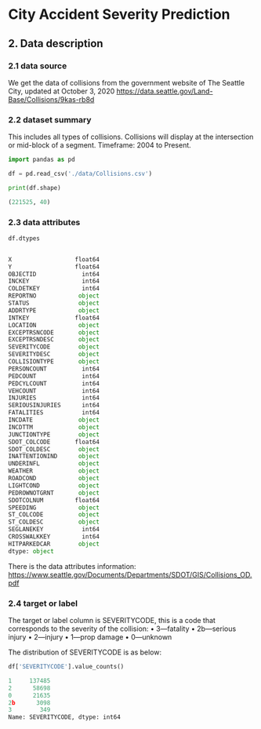 # City Accident Severity Prediction

## 2. Data description

### 2.1 data source
We get the data of collisions from the government website of The Seattle City, updated at October 3, 2020 
https://data.seattle.gov/Land-Base/Collisions/9kas-rb8d

### 2.2 dataset summary
This includes all types of collisions. Collisions will display at the intersection or
mid-block of a segment. Timeframe: 2004 to Present.

```python
import pandas as pd

df = pd.read_csv('./data/Collisions.csv')

print(df.shape)

(221525, 40)
```

### 2.3 data attributes

```python
df.dtypes


X                  float64
Y                  float64
OBJECTID             int64
INCKEY               int64
COLDETKEY            int64
REPORTNO            object
STATUS              object
ADDRTYPE            object
INTKEY             float64
LOCATION            object
EXCEPTRSNCODE       object
EXCEPTRSNDESC       object
SEVERITYCODE        object
SEVERITYDESC        object
COLLISIONTYPE       object
PERSONCOUNT          int64
PEDCOUNT             int64
PEDCYLCOUNT          int64
VEHCOUNT             int64
INJURIES             int64
SERIOUSINJURIES      int64
FATALITIES           int64
INCDATE             object
INCDTTM             object
JUNCTIONTYPE        object
SDOT_COLCODE       float64
SDOT_COLDESC        object
INATTENTIONIND      object
UNDERINFL           object
WEATHER             object
ROADCOND            object
LIGHTCOND           object
PEDROWNOTGRNT       object
SDOTCOLNUM         float64
SPEEDING            object
ST_COLCODE          object
ST_COLDESC          object
SEGLANEKEY           int64
CROSSWALKKEY         int64
HITPARKEDCAR        object
dtype: object

```
There is the data attributes information: https://www.seattle.gov/Documents/Departments/SDOT/GIS/Collisions_OD.pdf

### 2.4 target or label

The target or label column is SEVERITYCODE, this is a code that corresponds to the severity of the collision:
• 3—fatality
• 2b—serious injury
• 2—injury
• 1—prop damage
• 0—unknown

The distribution of SEVERITYCODE is as below:

```python
df['SEVERITYCODE'].value_counts()

1     137485
2      58698
0      21635
2b      3098
3        349
Name: SEVERITYCODE, dtype: int64
```


